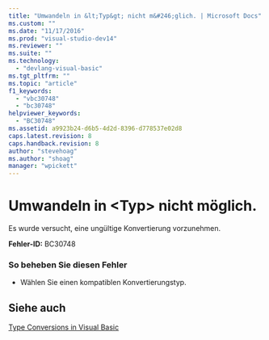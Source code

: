 ```yaml
---
title: "Umwandeln in &lt;Typ&gt; nicht m&#246;glich. | Microsoft Docs"
ms.custom: ""
ms.date: "11/17/2016"
ms.prod: "visual-studio-dev14"
ms.reviewer: ""
ms.suite: ""
ms.technology: 
  - "devlang-visual-basic"
ms.tgt_pltfrm: ""
ms.topic: "article"
f1_keywords: 
  - "vbc30748"
  - "bc30748"
helpviewer_keywords: 
  - "BC30748"
ms.assetid: a9923b24-d6b5-4d2d-8396-d778537e02d8
caps.latest.revision: 8
caps.handback.revision: 8
author: "stevehoag"
ms.author: "shoag"
manager: "wpickett"
---
```

# Umwandeln in &lt;Typ&gt; nicht m&#246;glich.
Es wurde versucht, eine ungültige Konvertierung vorzunehmen.  
  
 **Fehler\-ID:** BC30748  
  
### So beheben Sie diesen Fehler  
  
-   Wählen Sie einen kompatiblen Konvertierungstyp.  
  
## Siehe auch  
 [Type Conversions in Visual Basic](../../visual-basic/programming-guide/language-features/data-types/type-conversions.md)